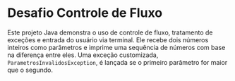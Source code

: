 # Desafio Controle de Fluxo

Este projeto Java demonstra o uso de controle de fluxo, tratamento de exceções e entrada do usuário via terminal. Ele recebe dois números inteiros como parâmetros e imprime uma sequência de números com base na diferença entre eles. Uma exceção customizada, `ParametrosInvalidosException`, é lançada se o primeiro parâmetro for maior que o segundo.

